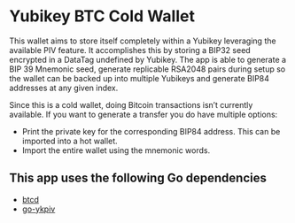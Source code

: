 # Yubikey BTC Cold Wallet

This wallet aims to store itself completely within a Yubikey leveraging the available PIV feature. It accomplishes this by storing a BIP32 seed encrypted in a DataTag undefined by Yubikey. The app is able to generate a BIP 39 Mnemonic seed, generate replicable RSA2048 pairs during setup so the wallet can be backed up into multiple Yubikeys and generate BIP84 addresses at any given index.

Since this is a cold wallet, doing Bitcoin transactions isn’t currently available. If you want to generate a transfer you do have multiple options:

- Print the private key for the corresponding BIP84 address. This can be imported into a hot wallet.
- Import the entire wallet using the mnemonic words. 

## This app uses the following Go dependencies
- [btcd](https://github.com/btcsuite/btcd)
- [go-ykpiv](https://github.com/go-piv/go-ykpiv)
